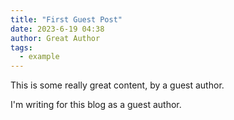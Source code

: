 ```yaml
---
title: "First Guest Post"
date: 2023-6-19 04:38
author: Great Author
tags:
  - example
---
```


This is some really great content, by a guest author.

<!--more-->

I'm writing for this blog as a guest author.
